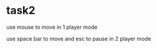 # task2

use mouse to move in 1 player mode 

use space bar to move and esc to pause in 2 player mode
